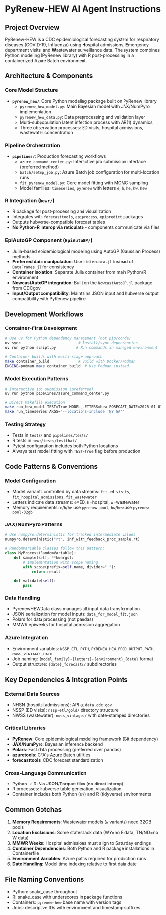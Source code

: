 # PyRenew-HEW AI Agent Instructions

## Project Overview
PyRenew-HEW is a CDC epidemiological forecasting system for respiratory diseases (COVID-19, Influenza) using **H**ospital admissions, **E**mergency department visits, and **W**astewater surveillance data. The system combines Python modeling (PyRenew library) with R post-processing in a containerized Azure Batch environment.

## Architecture & Components

### Core Model Structure
- **`pyrenew_hew/`**: Core Python modeling package built on PyRenew library
  - `pyrenew_hew_model.py`: Main Bayesian model with JAX/NumPyro implementation
  - `pyrenew_hew_data.py`: Data preprocessing and validation layer
  - Multi-subpopulation latent infection process with AR(1) dynamics
  - Three observation processes: ED visits, hospital admissions, wastewater concentration

### Pipeline Orchestration
- **`pipelines/`**: Production forecasting workflows
  - `azure_command_center.py`: Interactive job submission interface (preferred method)
  - `batch/setup_job.py`: Azure Batch job configuration for multi-location runs
  - `fit_pyrenew_model.py`: Core model fitting with MCMC sampling
  - Model families: `timeseries`, `pyrenew` with letters `e`, `h`, `he`, `hw`, `hew`

### R Integration (`hewr/`)
- R package for post-processing and visualization
- Integrates with `forecasttools`, `epiprocess`, `epipredict` packages
- Outputs hubverse-compatible forecast tables
- **No Python-R interop via reticulate** - components communicate via files

### EpiAutoGP Component (`EpiAutoGP/`)
- Julia-based epidemiological modeling using AutoGP (Gaussian Process) methods
- **Preferred data manipulation**: Use `TidierData.jl` instead of `DataFrames.jl` for consistency
- **Container isolation**: Separate Julia container from main Python/R environment
- **NowcastAutoGP integration**: Built on the `NowcastAutoGP.jl` package from CDCgov
- **Input/Output compatibility**: Maintains JSON input and hubverse output compatibility with PyRenew pipeline

## Development Workflows

### Container-First Development
```bash
# Use uv for Python dependency management (not pip/conda)
uv sync                          # Install/sync dependencies
uv run python script.py         # Run commands in managed environment

# Container builds with multi-stage approach
make container_build             # Build with Docker/Podman
ENGINE=podman make container_build  # Use Podman instead
```

### Model Execution Patterns
```bash
# Interactive job submission (preferred)
uv run python pipelines/azure_command_center.py

# Direct Makefile execution
make run_hew_model TEST=True MODEL_LETTERS=hew FORECAST_DATE=2025-01-01
make run_timeseries ARGS="--locations-include 'NY GA'"
```

### Testing Strategy
- Tests in `tests/` and `pipelines/tests/`
- R tests in `hewr/tests/testthat/`
- Pytest configuration includes both Python locations
- Always test model fitting with `TEST=True` flag before production

## Code Patterns & Conventions

### Model Configuration
- Model variants controlled by data streams: `fit_ed_visits`, `fit_hospital_admissions`, `fit_wastewater`
- Letters indicate data streams: `e`=ED, `h`=hospital, `w`=wastewater
- Memory requirements: `e`/`h`/`he` use `pyrenew-pool`, `hw`/`hew` use `pyrenew-pool-32gb`

### JAX/NumPyro Patterns
```python
# Use numpyro.deterministic for tracked intermediate values
numpyro.deterministic("rt", inf_with_feedback_proc_sample.rt)

# RandomVariable classes follow this pattern:
class MyProcess(RandomVariable):
    def sample(self, **kwargs):
        # Implementation with scope naming
        with scope(prefix=self.name, divider="_"):
            return result
    
    def validate(self):
        pass
```

### Data Handling
- PyrenewHEWData class manages all input data transformation
- JSON serialization for model inputs: `data_for_model_fit.json`
- Polars for data processing (not pandas)
- MMWR epiweeks for hospital admission aggregation

### Azure Integration
- Environment variables: `NSSP_ETL_PATH`, `PYRENEW_HEW_PROD_OUTPUT_PATH`, `NWSS_VINTAGES_PATH`
- Job naming: `{model_family}-{letters}-{environment}_{date}` format
- Output structure: `{date}_forecasts/` subdirectories

## Key Dependencies & Integration Points

### External Data Sources
- NHSN (hospital admissions): API at `data.cdc.gov`
- NSSP (ED visits): `nssp-etl/gold/` directory structure
- NWSS (wastewater): `nwss_vintages/` with date-stamped directories

### Critical Libraries
- **PyRenew**: Core epidemiological modeling framework (Git dependency)
- **JAX/NumPyro**: Bayesian inference backend
- **Polars**: Fast data processing (preferred over pandas)
- **azuretools**: CFA's Azure Batch utilities
- **forecasttools**: CDC forecast standardization

### Cross-Language Communication
- Python → R: Via JSON/Parquet files (no direct interop)
- R processes: hubverse table generation, visualization
- Container includes both Python (uv) and R (tidyverse) environments

## Common Gotchas

1. **Memory Requirements**: Wastewater models (`w` variants) need 32GB pools
2. **Location Exclusions**: Some states lack data (WY=no E data, TN/ND=no W data)
3. **MMWR Weeks**: Hospital admissions must align to Saturday endings
4. **Container Dependencies**: Both Python and R package installations in Containerfile
5. **Environment Variables**: Azure paths required for production runs
6. **Date Handling**: Model time indexing relative to first data date

## File Naming Conventions
- Python: snake_case throughout
- R: snake_case with underscores in package functions
- Containers: `pyrenew-hew` base name with version tags
- Jobs: descriptive IDs with environment and timestamp suffixes